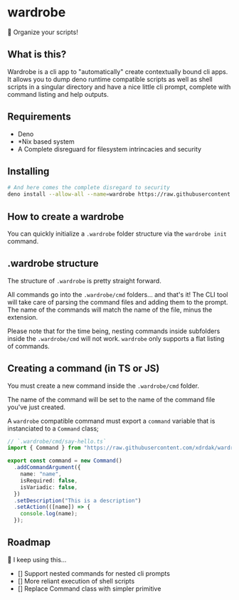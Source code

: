 # wardrobe

👚 Organize your scripts!

## What is this?

Wardrobe is a cli app to "automatically" create contextually bound cli apps. It
allows you to dump deno runtime compatible scripts as well as shell scripts in a
singular directory and have a nice little cli prompt, complete with command
listing and help outputs.

## Requirements

- Deno
- *Nix based system
- A Complete disreguard for filesystem intrincacies and security

## Installing

```sh
# And here comes the complete disregard to security
deno install --allow-all --name=wardrobe https://raw.githubusercontent.com/xdrdak/wardrobe/main/main.ts
```

## How to create a wardrobe

You can quickly initialize a `.wardrobe` folder structure via the
`wardrobe init` command.

## .wardrobe structure

The structure of `.wardrobe` is pretty straight forward.

All commands go into the `.wardrobe/cmd` folders... and that's it! The CLI tool
will take care of parsing the command files and adding them to the prompt. The
name of the commands will match the name of the file, minus the extension.

Please note that for the time being, nesting commands inside subfolders inside
the `.wardrobe/cmd` will not work. `wardrobe` only supports a flat listing of
commands.

## Creating a command (in TS or JS)

You must create a new command inside the `.wardrobe/cmd` folder.

The name of the command will be set to the name of the command file you've just
created.

A `wardrobe` compatible command must export a `command` variable that is
instanciated to a `Command` class;

```ts
// `.wardrobe/cmd/say-hello.ts`
import { Command } from "https://raw.githubusercontent.com/xdrdak/wardrobe/main/command.ts";

export const command = new Command()
  .addCommandArgument({
    name: "name",
    isRequired: false,
    isVariadic: false,
  })
  .setDescription("This is a description")
  .setAction(([name]) => {
    console.log(name);
  });
```

## Roadmap

🤞 I keep using this...

- [] Support nested commands for nested cli prompts
- [] More reliant execution of shell scripts
- [] Replace Command class with simpler primitive



